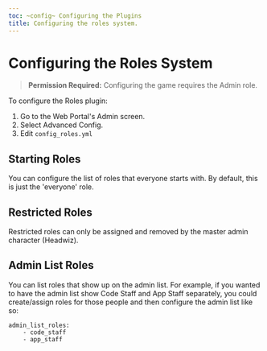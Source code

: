 ```yaml
---
toc: ~config~ Configuring the Plugins
title: Configuring the roles system.
---
```

# Configuring the Roles System

> **Permission Required:** Configuring the game requires the Admin role.

To configure the Roles plugin:

1. Go to the Web Portal's Admin screen.  
2. Select Advanced Config.
3. Edit `config_roles.yml`

## Starting Roles

You can configure the list of roles that everyone starts with.  By default, this is just the 'everyone' role.

## Restricted Roles

Restricted roles can only be assigned and removed by the master admin character (Headwiz). 

## Admin List Roles

You can list roles that show up on the admin list.  For example, if you wanted to have the admin list show Code Staff and App Staff separately, you could create/assign roles for those people and then configure the admin list like so:

    admin_list_roles:
        - code_staff
        - app_staff